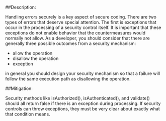 ##Description:

Handling errors securely is a key aspect of secure coding. There are two types of errors
that deserve special attention. The first is exceptions that occur in the processing of a
security control itself. It is important that these exceptions do not enable behavior
that the countermeasures would normally not allow. As a developer, you should consider
that there are generally three possible outcomes from a security
mechanism: 

- allow the operation
- disallow the operation
- exception 

in general you should design your security mechanism so that a failure will follow the same
execution path as disallowing the operation.

##Mitigation:

Security methods like isAuthorized(), isAuthenticated(), and validate() should all return
false if there is an exception during processing.
If security controls can throw exceptions, they must be very clear about exactly what that
condition means.
